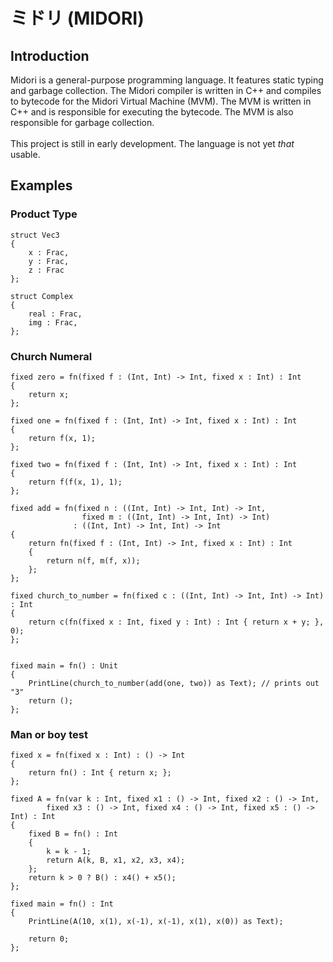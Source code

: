 # ミドリ (MIDORI)

## Introduction

Midori is a general-purpose programming language. It features static typing and garbage collection. The Midori compiler is written in C++ and compiles to bytecode for the Midori Virtual Machine (MVM). 
The MVM is written in C++ and is responsible for executing the bytecode. The MVM is also responsible for garbage collection.
<br><br>
This project is still in early development. The language is not yet *that* usable.

## Examples
### Product Type
```
struct Vec3
{
	x : Frac,
	y : Frac,
	z : Frac
};

struct Complex
{
	real : Frac,
	img : Frac,
};
```
### Church Numeral
```
fixed zero = fn(fixed f : (Int, Int) -> Int, fixed x : Int) : Int
{
    return x;
};

fixed one = fn(fixed f : (Int, Int) -> Int, fixed x : Int) : Int
{
    return f(x, 1); 
};

fixed two = fn(fixed f : (Int, Int) -> Int, fixed x : Int) : Int
{
    return f(f(x, 1), 1); 
};

fixed add = fn(fixed n : ((Int, Int) -> Int, Int) -> Int, 
                fixed m : ((Int, Int) -> Int, Int) -> Int) 
              : ((Int, Int) -> Int, Int) -> Int
{
    return fn(fixed f : (Int, Int) -> Int, fixed x : Int) : Int
    {
        return n(f, m(f, x));
    };
};

fixed church_to_number = fn(fixed c : ((Int, Int) -> Int, Int) -> Int) : Int
{
    return c(fn(fixed x : Int, fixed y : Int) : Int { return x + y; }, 0);
};


fixed main = fn() : Unit
{
	PrintLine(church_to_number(add(one, two)) as Text); // prints out "3"
	return ();
};
```
### Man or boy test
```
fixed x = fn(fixed x : Int) : () -> Int
{
    return fn() : Int { return x; };
};

fixed A = fn(var k : Int, fixed x1 : () -> Int, fixed x2 : () -> Int, 
        fixed x3 : () -> Int, fixed x4 : () -> Int, fixed x5 : () -> Int) : Int
{
    fixed B = fn() : Int
    {
        k = k - 1;
        return A(k, B, x1, x2, x3, x4); 
    };
    return k > 0 ? B() : x4() + x5();
};

fixed main = fn() : Int
{
    PrintLine(A(10, x(1), x(-1), x(-1), x(1), x(0)) as Text);   

    return 0;
};
```
